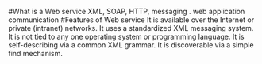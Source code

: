#What is a Web service
XML, SOAP, HTTP, messaging . web application communication
#Features of Web service
    It is available over the Internet or private (intranet) networks.
    It uses a standardized XML messaging system.
    It is not tied to any one operating system or programming language.
    It is self-describing via a common XML grammar.
    It is discoverable via a simple find mechanism.
